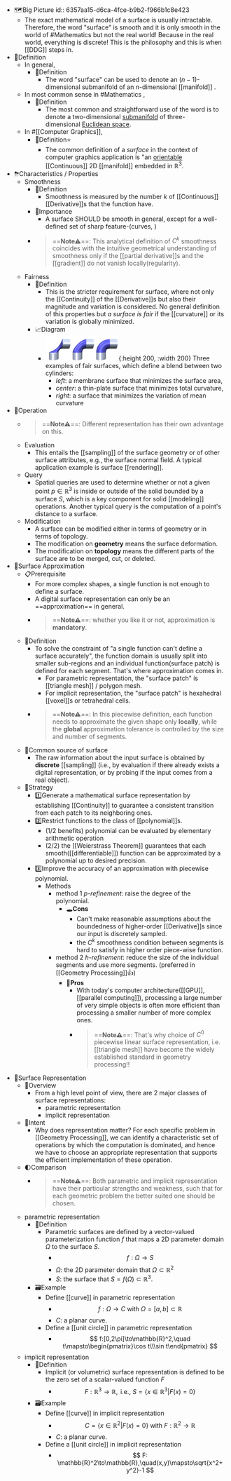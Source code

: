 - 🗺Big Picture
  id:: 6357aa15-d6ca-4fce-b9b2-f966b1c8e423
	- The exact mathematical model of a surface is usually intractable. Therefore, the word "surface" is smooth and it is only smooth in the world of #Mathematics but not the real world! Because in the real world, everything is discrete! This is the philosophy and this is when [[DDG]] steps in.
- 📝Definition
	- In general,
		- 📝Definition
			- The word "surface" can be used to denote an $(n-1)$-dimensional submanifold of an $n$-dimensional [[manifold]] .
	- In most common sense in #Mathematics ,
		- 📝Definition
			- The most common and straightforward use of the word is to denote a two-dimensional [submanifold](https://mathworld.wolfram.com/Submanifold.html) of three-dimensional [Euclidean space](https://mathworld.wolfram.com/EuclideanSpace.html).
	- In #[[Computer Graphics]],
		- 📝Definition⭐
			- The common definition of a *surface* in the context of computer graphics application is "an [orientable](((634ff995-0c5f-4c6d-bcb4-cb0669206cba))) [[Continuous]] 2D [[manifold]] embedded in $\mathbb{R}^3$.
- ⛈Characteristics / Properties
	- Smoothness
		- 📝Definition
			- Smoothness is measured by the number $k$ of [[Continuous]] [[Derivative]]s that the function have.
		- 👑Importance
			- A surface SHOULD be smooth in general, except for a well-defined set of sharp feature-(curves, )
		- > ==**Note⚠**==: This analytical definition of $C^k$ smoothness coincides with the intuitive geometrical understanding of smoothness only if the [[partial derivative]]s and the [[gradient]] do not vanish locally(regularity).
	- Fairness
		- 📝Definition
			- This is the stricter requirement for surface, where not only the [[Continuity]] of the [[Derivative]]s but also their magnitude and variation is considered. No general definition of this properties but *a surface is fair* if the [[curvature]] or its variation is globally minimized.
		- 📈Diagram
			- ![name](../assets/fair_surface.png){:height 200, :width 200}
			  Three examples of fair surfaces, which define a blend between two cylinders:
				- *left*: a membrane surface that minimizes the surface area,
				- *center*: a thin-plate surface that minimizes total curvature,
				- *right*: a surface that minimizes the variation of mean curvature
- 💫Operation
	- > ==**Note⚠**==: Different representation has their own advantage on this.
	- Evaluation
		- This entails the [[sampling]] of the surface geometry or of other surface attributes, e.g., the surface normal field. A typical application example is surface [[rendering]].
	- Query
		- Spatial queries are used to determine whether or not a given point $p\in\mathbb{R}^3$ is inside or outside of the solid bounded by a surface $S$, which is a key component for solid [[modeling]] operations. Another typical query is the computation of a point's distance to a surface.
	- Modification
		- A surface can be modified either in terms of geometry or in terms of topology.
		- The modification on **geometry** means the surface deformation.
		- The modification on **topology** means the different parts of the surface are to be merged, cut, or deleted.
- 📏Surface Approximation
	- 📋Prerequisite
		- For more complex shapes, a single function is not enough to define a surface.
		- A digital surface representation can only be an ==approximation== in general.
		- > ==**Note⚠**==: whether you like it or not, approximation is **mandatory**.
	- 📝Definition
		- To solve the constraint of "a single function can't define a surface accurately", the function domain is usually split into smaller sub-regions and an individual function(surface patch) is defined for each segment. That's where approximation comes in.
			- For parametric representation, the "surface patch" is [[triangle mesh]] / polygon mesh.
			- For implicit representation, the "surface patch" is hexahedral [[voxel]]s or tetrahedral cells.
		- > ==**Note⚠**==: In this piecewise definition, each function needs to approximate the given shape only **locally**, while the **global** approximation tolerance is controlled by the size and number of segments.
	- 🚿Common source of surface
		- The raw information about the input surface is obtained by **discrete** [[sampling]] (i.e., by evaluation if there already exists a digital representation, or by probing if the input comes from a real object).
	- 🏹Strategy
		- 1️⃣Generate a mathematical surface representation by establishing [[Continuity]] to guarantee a consistent transition from each patch to its neighboring ones.
		- 2️⃣Restrict functions to the class of [[polynomial]]s.
			- (1/2 benefits) polynomial can be evaluated by elementary arithmetic operation
			- (2/2) the [[Weierstrass Theorem]] guarantees that each smooth([[differentiable]]) function can be approximated by a polynomial up to desired precision.
		- 3️⃣Improve the accuracy of an approximation with piecewise polynomial.
			- Methods
				- method 1 *p-refinement*: raise the degree of the polynomial.
					- 🕳**Cons**
						- Can't make reasonable assumptions about the boundedness of higher-order [[Derivative]]s since our input is discretely sampled.
						- the $C^k$ smoothness condition between segments is hard to satisfy in higher order piece-wise function.
				- method 2 *h-refinement*: reduce the size of the individual segments and use more segments. (preferred in [[Geometry Processing]]👍)
					- 🚀**Pros**
						- With today's computer architecture([[GPU]], [[parallel computing]]), processing a large number of very simple objects is often more efficient than processing a smaller number of more complex ones.
						- > ==**Note⚠**==: That's why choice of $C^0$ piecewise linear surface representation, i.e. [[triangle mesh]] have become the widely established standard in geometry processing!!
- 🎨Surface Representation
	- 🔭Overview
		- From a high level point of view, there are 2 major classes of surface representations:
			- parametric representation
			- implicit representation
	- 🎯Intent
		- Why does representation matter? For each specific problem in [[Geometry Processing]], we can identify a characteristic set of operations by which the computation is dominated, and hence we have to choose an appropriate representation that supports the efficient implementation of these operation.
	- 🌓Comparison
		- > ==**Note⚠**==: Both parametric and implicit representation have their particular strengths and weakness, such that for each geometric problem the better suited one should be chosen.
	- parametric representation
		- 📝Definition
			- Parametric surfaces are defined by a vector-valued parameterization function $f$ that maps a 2D parameter domain $\Omega$ to the surface $S$.
				- $$
				  f: \Omega\to S
				  $$
				- $\Omega$: the 2D parameter domain that $\Omega\subset\mathbb{R}^2$
				- $S$: the surface that $S=f(\Omega)\subset\mathbb{R}^3$.
		- 🗃Example
			- Define [[curve]] in parametric representation
				- $$
				  f: \Omega\to C \text{ with }\Omega=[a,b]\subset\mathbb{R}
				  $$
				- $C$: a planar curve.
			- Define a [[unit circle]] in parametric representation
				- $$
				  f:[0,2\pi]\to\mathbb{R}^2,\quad t\mapsto\begin{pmatrix}\cos t\\\sin t\end{pmatrix}
				  $$
	- implicit representation
		- 📝Definition
			- Implicit (or volumetric) surface representation is defined to be the zero set of a scalar-valued function $F$
				- $$
				  F:\mathbb{R}^3\to\mathbb{R},\text{ i.e., }S=\{x\in\mathbb{R}^3|F(x)=0\}
				  $$
		- 🗃Example
			- Define [[curve]] in implicit representation
				- $$
				  C=\{x\in\mathbb{R}^2|F(x)=0\}\text{ with }F:\mathbb{R}^2\to\mathbb{R}
				  $$
				- $C$: a planar curve.
			- Define a [[unit circle]] in implicit representation
				- $$
				  F: \mathbb{R}^2\to\mathbb{R},\quad(x,y)\mapsto\sqrt{x^2+y^2}-1
				  $$